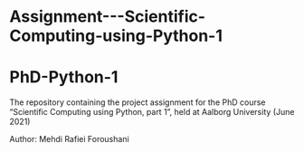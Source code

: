 # Assignment---Scientific-Computing-using-Python-1
# PhD-Python-1

The repository containing the project assignment for the PhD course “Scientific Computing using Python, part 1”, held at Aalborg University (June 2021)

Author: Mehdi Rafiei Foroushani
